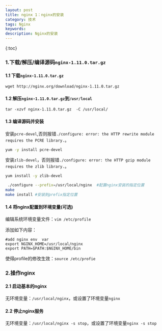 ```yaml
---
layout: post
title: nginx 1：nginx的安装
category: 技术
tags: Nginx
keywords: 
description: Nginx的安装
---
```


{:toc}

### 1.下载/解压/编译源码`nginx-1.11.0.tar.gz`

#### 1.1 下载`nginx-1.11.0.tar.gz`

```
wget http://nginx.org/download/nginx-1.11.0.tar.gz
```


#### 1.2 解压`nginx-1.11.0.tar.gz`到`/usr/local`

```
tar -xzvf nginx-1.11.0.tar.gz  -C /usr/local/
```

#### 1.3 编译源码并安装

安装`pcre-devel`,否则报错`./configure: error: the HTTP rewrite module requires the PCRE library.`。

```bash
yum -y install pcre-devel
```

安装`zlib-devel`，否则报错`./configure: error: the HTTP gzip module requires the zlib library.`。

```bash
yum install -y zlib-devel
```

```bash
 ./configure --prefix=/usr/local/nginx  #配置nginx安装的指定位置
make
make install #安装到prefix指定位置

```

#### 1.4 将nginx配置到环境变量(可选)

编辑系统环境变量文件：`vim /etc/profile`

添加如下内容：

```
#add nginx env  var
export NGINX_HOME=/usr/local/nginx
export PATH=$PATH:$NGINX_HOME/bin
```

使得profile的修改生效：`source /etc/profie`


### 2.操作nginx

#### 2.1 启动基本的nginx

无环境变量：`/usr/local/nginx`，或设置了环境变量`nginx`

#### 2.2 停止nginx服务

无环境变量：`/usr/local/nginx -s stop`，或设置了环境变量`nginx -s stop`